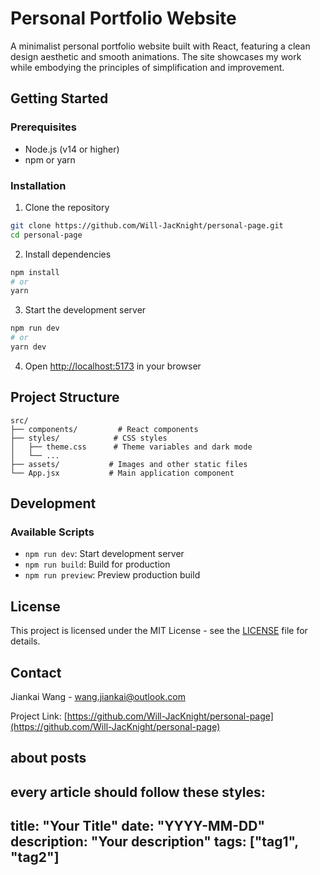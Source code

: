 # Personal Portfolio Website

A minimalist personal portfolio website built with React, featuring a clean design aesthetic and smooth animations. The site showcases my work while embodying the principles of simplification and improvement.


## Getting Started

### Prerequisites

- Node.js (v14 or higher)
- npm or yarn

### Installation

1. Clone the repository
```bash
git clone https://github.com/Will-JacKnight/personal-page.git
cd personal-page
```

2. Install dependencies
```bash
npm install
# or
yarn
```

3. Start the development server
```bash
npm run dev
# or
yarn dev
```

4. Open [http://localhost:5173](http://localhost:5173) in your browser

## Project Structure

```
src/
├── components/         # React components
├── styles/            # CSS styles
│   ├── theme.css      # Theme variables and dark mode
│   └── ...           
├── assets/           # Images and other static files
└── App.jsx           # Main application component
```

## Development

### Available Scripts

- `npm run dev`: Start development server
- `npm run build`: Build for production
- `npm run preview`: Preview production build

## License

This project is licensed under the MIT License - see the [LICENSE](LICENSE) file for details.

## Contact

Jiankai Wang - [wang.jiankai@outlook.com](mailto:wang.jiankai@outlook.com)

Project Link: [https://github.com/Will-JacKnight/personal-page](https://github.com/Will-JacKnight/personal-page)


## about posts
every article should follow these styles:
---
title: "Your Title"
date: "YYYY-MM-DD"
description: "Your description"
tags: ["tag1", "tag2"]
---